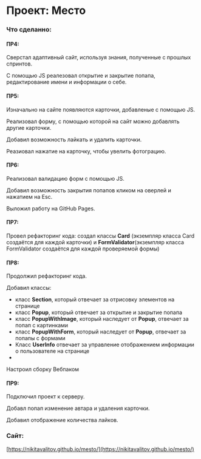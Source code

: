 # Проект: Место

### Что сделанно:
#### ПР4:

Сверстал адаптивный сайт, используя знания, полученные с прошлых спринтов.  

С помощью JS реалезовал открытие и закрытие попапа, редактирование имени и информации о себе.  

#### ПР5:

Изначально на сайте появляются карточки, добавленые с помощью JS.

Реализовал форму, с помощью которой на сайт можно добавлять другие карточки.

Добавил возможность лайкать и удалить карточки.

Реазиовал нажатие на карточку, чтобы увелить фотограцию.


#### ПР6:

Реализовал валидацию форм с помощью JS.

Добавил возможность закрытия попапов кликом на оверлей и нажатием на Esc.

Выложил работу на GitHub Pages.



#### ПР7:

Провел рефакторинг кода:
создал классы **Card** (экземпляр класса Card создаётся для каждой карточки) и **FormValidator**(экземпляр класса FormValidator создаётся для каждой проверяемой формы)


#### ПР8:

Продолжил рефакторинг кода.

Добавил классы:
* класс **Section**, который отвечает за отрисовку элементов на странице 
* класс **Popup**, который отвечает за открытие и закрытие попапа
* класс **PopupWithImage**, который наследует от **Popup**,  отвечает за попап с картинками
* класс **PopupWithForm**, который наследует от **Popup**, отвечает за попапы с формами
* Класс **UserInfo** отвечает за управление отображением информации о пользователе на странице
* 
Настроил сборку Вебпаком


#### ПР9:

Подключил проект к серверу. 

Добавл попап изменение автара и удаления карточки.

Добавил отображение количества лайков.


### Сайт:
[https://nikitavalitov.github.io/mesto/](https://nikitavalitov.github.io/mesto/)

